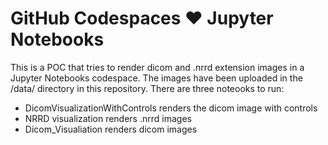 # GitHub Codespaces ♥️ Jupyter Notebooks

This is a POC that tries to render dicom and .nrrd extension images in a Jupyter Notebooks codespace. 
The images have been uploaded in the /data/ directory in this repository. 
There are three noteooks to run: 
- DicomVisualizationWithControls renders the dicom image with controls
- NRRD visualization renders .nrrd images 
- Dicom_Visualiation renders dicom images
